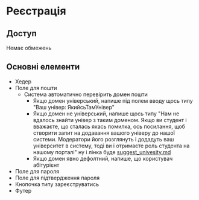# Реєстрація

## Доступ
Немає обмежень

## Основні елементи
- Хедер
- Поле для пошти
    - Система автоматично перевірить домен пошти
        - Якщо домен універський, напише під полем вводу щось типу "Ваш універ: ЯкийсьТамУнівер"
        - Якщо домен не універський, напише щось типу "Нам не вдалось знайти універ з таким доменом. Якщо ви студент і вважаєте, що сталась якась помилка, ось посилання, щоб створити запит на додавання вашого універу до нашої системи. Модератори його розглянуть і додадуть ваш університет в систему, тоді ви і отримаєте роль студента на нашому порталі" ну і лінка буде [suggest_univesity.md](https://github.com/AnonymousUniverityReviews/docs/blob/main/pages/suggest_univesity.md)
        - Якщо домен явно дефолтний, напише, що користувач абітурієнт
- Поле для пароля
- Поле для підтвердження пароля
- Кнопочка типу зареєструватись
- Футер

